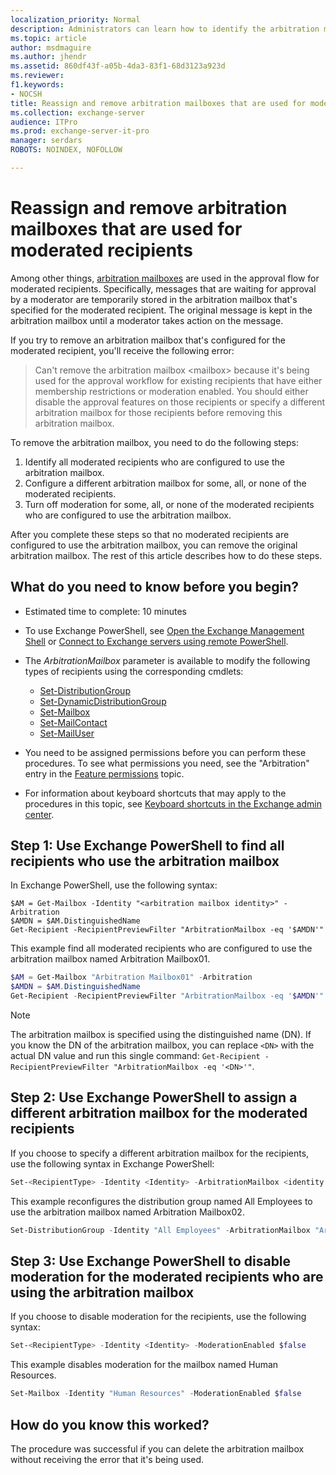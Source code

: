 ```yaml
---
localization_priority: Normal
description: Administrators can learn how to identify the arbitration mailbox that's used for message approval on moderated recipients. After all moderated recipients are configured to no longer use the arbitration mailbox, you can remove the arbitration mailbox.
ms.topic: article
author: msdmaguire
ms.author: jhendr
ms.assetid: 860df43f-a05b-4da3-83f1-68d3123a923d
ms.reviewer: 
f1.keywords:
- NOCSH
title: Reassign and remove arbitration mailboxes that are used for moderated recipients
ms.collection: exchange-server
audience: ITPro
ms.prod: exchange-server-it-pro
manager: serdars
ROBOTS: NOINDEX, NOFOLLOW

---
```


# Reassign and remove arbitration mailboxes that are used for moderated recipients

Among other things, [arbitration mailboxes](recreate-arbitration-mailboxes.md) are used in the approval flow for moderated recipients. Specifically, messages that are waiting for approval by a moderator are temporarily stored in the arbitration mailbox that's specified for the moderated recipient. The original message is kept in the arbitration mailbox until a moderator takes action on the message.

If you try to remove an arbitration mailbox that's configured for the moderated recipient, you'll receive the following error:

> Can't remove the arbitration mailbox \<mailbox\> because it's being used for the approval workflow for existing recipients that have either membership restrictions or moderation enabled. You should either disable the approval features on those recipients or specify a different arbitration mailbox for those recipients before removing this arbitration mailbox.

To remove the arbitration mailbox, you need to do the following steps:

1. Identify all moderated recipients who are configured to use the arbitration mailbox.
2. Configure a different arbitration mailbox for some, all, or none of the moderated recipients.
3. Turn off moderation for some, all, or none of the moderated recipients who are configured to use the arbitration mailbox.

After you complete these steps so that no moderated recipients are configured to use the arbitration mailbox, you can remove the original arbitration mailbox. The rest of this article describes how to do these steps.

## What do you need to know before you begin?

- Estimated time to complete: 10 minutes

- To use Exchange PowerShell, see [Open the Exchange Management Shell](/powershell/exchange/open-the-exchange-management-shell) or [Connect to Exchange servers using remote PowerShell](/powershell/exchange/connect-to-exchange-servers-using-remote-powershell).

- The _ArbitrationMailbox_ parameter is available to modify the following types of recipients using the corresponding cmdlets:
  - [Set-DistributionGroup](/powershell/module/exchange/set-distributiongroup)
  - [Set-DynamicDistributionGroup](/powershell/module/exchange/set-dynamicdistributiongroup)
  - [Set-Mailbox](/powershell/module/exchange/set-mailbox)
  - [Set-MailContact](/powershell/module/exchange/set-mailcontact)
  - [Set-MailUser](/powershell/module/exchange/set-distributiongroup)

- You need to be assigned permissions before you can perform these procedures. To see what permissions you need, see the "Arbitration" entry in the [Feature permissions](../../permissions/feature-permissions/feature-permissions.md) topic.

- For information about keyboard shortcuts that may apply to the procedures in this topic, see [Keyboard shortcuts in the Exchange admin center](../../about-documentation/exchange-admin-center-keyboard-shortcuts.md).

## Step 1: Use Exchange PowerShell to find all recipients who use the arbitration mailbox

In Exchange PowerShell, use the following syntax:

```powerphell
$AM = Get-Mailbox -Identity "<arbitration mailbox identity>" -Arbitration
$AMDN = $AM.DistinguishedName
Get-Recipient -RecipientPreviewFilter "ArbitrationMailbox -eq '$AMDN'"
```

This example find all moderated recipients who are configured to use the arbitration mailbox named Arbitration Mailbox01.

```powershell
$AM = Get-Mailbox "Arbitration Mailbox01" -Arbitration
$AMDN = $AM.DistinguishedName
Get-Recipient -RecipientPreviewFilter "ArbitrationMailbox -eq '$AMDN'"
```

> [!NOTE]
> The arbitration mailbox is specified using the distinguished name (DN). If you know the DN of the arbitration mailbox, you can replace `<DN>` with the actual DN value and run this single command: `Get-Recipient -RecipientPreviewFilter "ArbitrationMailbox -eq '<DN>'"`.

## Step 2: Use Exchange PowerShell to assign a different arbitration mailbox for the moderated recipients

If you choose to specify a different arbitration mailbox for the recipients, use the following syntax in Exchange PowerShell:

```powershell
Set-<RecipientType> -Identity <Identity> -ArbitrationMailbox <identity of different arbitration mailbox>
```

This example reconfigures the distribution group named All Employees to use the arbitration mailbox named Arbitration Mailbox02.

```powershell
Set-DistributionGroup -Identity "All Employees" -ArbitrationMailbox "Arbitration Mailbox02"
```

## Step 3: Use Exchange PowerShell to disable moderation for the moderated recipients who are using the arbitration mailbox

If you choose to disable moderation for the recipients, use the following syntax:

```powershell
Set-<RecipientType> -Identity <Identity> -ModerationEnabled $false
```

This example disables moderation for the mailbox named Human Resources.

```powershell
Set-Mailbox -Identity "Human Resources" -ModerationEnabled $false
```

## How do you know this worked?

The procedure was successful if you can delete the arbitration mailbox without receiving the error that it's being used.
